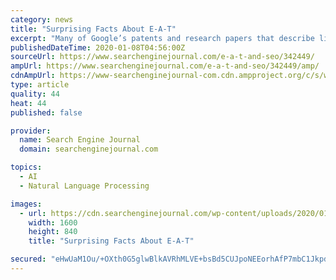 ```yaml
---
category: news
title: "Surprising Facts About E-A-T"
excerpt: "Many of Google’s patents and research papers that describe link analysis, content analysis and natural language processing all revolve around understanding what users want. People will link to your page if they know about it, if they discover it and if they feel it is expert. People will link to your page, talk about your site in social media ..."
publishedDateTime: 2020-01-08T04:56:00Z
sourceUrl: https://www.searchenginejournal.com/e-a-t-and-seo/342449/
ampUrl: https://www.searchenginejournal.com/e-a-t-and-seo/342449/amp/
cdnAmpUrl: https://www-searchenginejournal-com.cdn.ampproject.org/c/s/www.searchenginejournal.com/e-a-t-and-seo/342449/amp/
type: article
quality: 44
heat: 44
published: false

provider:
  name: Search Engine Journal
  domain: searchenginejournal.com

topics:
  - AI
  - Natural Language Processing

images:
  - url: https://cdn.searchenginejournal.com/wp-content/uploads/2020/01/e-a-t-factors-5e143d696d5b5.png
    width: 1600
    height: 840
    title: "Surprising Facts About E-A-T"

secured: "eHwUaM1Ou/+OXth0G5glwBlkAVRhMLVE+bsBd5CUJpoNEEorhAfP7mbC1JkpdsQVyyDH5KUbywgwG01YK6L0hRJam7ahNM9P3Aeiqb/Mo0GuccW9tuVr9hixCIOGwLkyifCNQKoXha+018tW54Ge679hZ/8zx7QgPah2SkvPPo58kzm50L5+n3/PuUob66KMROcUUhPFH7W3oqG4lL6rwufx3LncEgY/bttzRuBqPfTKzBQ41mF9cRu0hs5uNEqWhQkraX8lxnT3DNUVCPiAxw==;VWPx6GYRVt1q3heYiXKn4g=="
---
```


